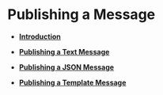 # Publishing a Message<a name="smn_ug_0027"></a>

-   **[Introduction](introduction.md)**  

-   **[Publishing a Text Message](publishing-a-text-message.md)**  

-   **[Publishing a JSON Message](publishing-a-json-message.md)**  

-   **[Publishing a Template Message](publishing-a-template-message.md)**  


